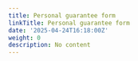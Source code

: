 ```yaml
---
title: Personal guarantee form
linkTitle: Personal guarantee form
date: '2025-04-24T16:18:00Z'
weight: 0
description: No content
---
```



